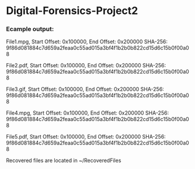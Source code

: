 # Digital-Forensics-Project2

### Ecample output:
File1.mpg, Start Offset: 0x100000, End Offset: 0x200000 
SHA-256: 9f86d081884c7d659a2feaa0c55ad015a3bf4f1b2b0b822cd15d6c15b0f00a08 

File2.pdf, Start Offset: 0x100000, End Offset: 0x200000 
SHA-256: 9f86d081884c7d659a2feaa0c55ad015a3bf4f1b2b0b822cd15d6c15b0f00a08 

File3.gif, Start Offset: 0x100000, End Offset: 0x200000 
SHA-256: 9f86d081884c7d659a2feaa0c55ad015a3bf4f1b2b0b822cd15d6c15b0f00a08 

File4.mpg, Start Offset: 0x100000, End Offset: 0x200000 
SHA-256: 9f86d081884c7d659a2feaa0c55ad015a3bf4f1b2b0b822cd15d6c15b0f00a08 

File5.pdf, Start Offset: 0x100000, End Offset: 0x200000 
SHA-256: 9f86d081884c7d659a2feaa0c55ad015a3bf4f1b2b0b822cd15d6c15b0f00a08 

Recovered files are located in ~/RecoveredFiles 
